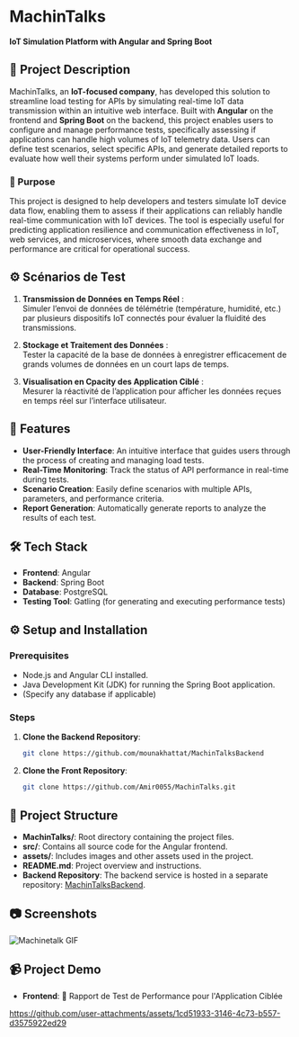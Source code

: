 # MachinTalks
**IoT Simulation Platform with Angular and Spring Boot**

## 📖 Project Description
MachinTalks, an **IoT-focused company**, has developed this solution to streamline load testing for APIs by simulating real-time IoT data transmission within an intuitive web interface. Built with **Angular** on the frontend and **Spring Boot** on the backend, this project enables users to configure and manage performance tests, specifically assessing if applications can handle high volumes of IoT telemetry data. Users can define test scenarios, select specific APIs, and generate detailed reports to evaluate how well their systems perform under simulated IoT loads.

### 🎯 Purpose
This project is designed to help developers and testers simulate IoT device data flow, enabling them to assess if their applications can reliably handle real-time communication with IoT devices. The tool is especially useful for predicting application resilience and communication effectiveness in IoT, web services, and microservices, where smooth data exchange and performance are critical for operational success.


## ⚙️ **Scénarios de Test**

1. **Transmission de Données en Temps Réel** :  
   Simuler l’envoi de données de télémétrie (température, humidité, etc.) par plusieurs dispositifs IoT connectés pour évaluer la fluidité des transmissions.

2. **Stockage et Traitement des Données** :  
   Tester la capacité de la base de données à enregistrer efficacement de grands volumes de données en un court laps de temps.

3. **Visualisation en Cpacity des Application Ciblé** :  
   Mesurer la réactivité de l’application pour afficher les données reçues en temps réel sur l’interface utilisateur.

## 🚀 Features
- **User-Friendly Interface**: An intuitive interface that guides users through the process of creating and managing load tests.
- **Real-Time Monitoring**: Track the status of API performance in real-time during tests.
- **Scenario Creation**: Easily define scenarios with multiple APIs, parameters, and performance criteria.
- **Report Generation**: Automatically generate reports to analyze the results of each test.

## 🛠️ Tech Stack
- **Frontend**: Angular
- **Backend**: Spring Boot
- **Database**: PostgreSQL
- **Testing Tool**: Gatling (for generating and executing performance tests)

## ⚙️ Setup and Installation

### Prerequisites
- Node.js and Angular CLI installed.
- Java Development Kit (JDK) for running the Spring Boot application.
- (Specify any database if applicable)

### Steps
1. **Clone the Backend Repository**:
   ```bash
   git clone https://github.com/mounakhattat/MachinTalksBackend
2. **Clone the Front Repository**:
   ```bash
   git clone https://github.com/Amir0055/MachinTalks.git

## 📂 Project Structure
- **MachinTalks/**: Root directory containing the project files.
- **src/**: Contains all source code for the Angular frontend.
- **assets/**: Includes images and other assets used in the project.
- **README.md**: Project overview and instructions.
- **Backend Repository**: The backend service is hosted in a separate repository: [MachinTalksBackend](https://github.com/mounakhattat/MachinTalksBackend).

## 📷 Screenshots
![Machinetalk GIF](https://github.com/user-attachments/assets/120f8666-a479-4918-a0d8-78b2a50c7ac9)
## 📹 Project Demo
- **Frontend**: 📝 Rapport de Test de Performance pour l'Application Ciblée

https://github.com/user-attachments/assets/1cd51933-3146-4c73-b557-d3575922ed29






